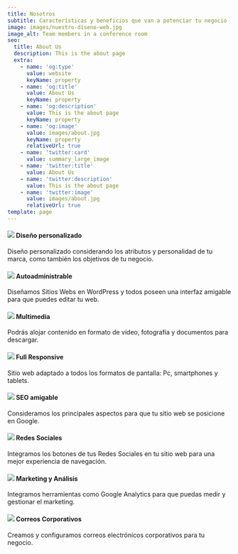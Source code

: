 ```yaml
---
title: Nosotros
subtitle: Características y beneficios que van a potenciar tu negocio
image: images/nuestro-diseno-web.jpg
image_alt: Team members in a conference room
seo:
  title: About Us
  description: This is the about page
  extra:
    - name: 'og:type'
      value: website
      keyName: property
    - name: 'og:title'
      value: About Us
      keyName: property
    - name: 'og:description'
      value: This is the about page
      keyName: property
    - name: 'og:image'
      value: images/about.jpg
      keyName: property
      relativeUrl: true
    - name: 'twitter:card'
      value: summary_large_image
    - name: 'twitter:title'
      value: About Us
    - name: 'twitter:description'
      value: This is the about page
    - name: 'twitter:image'
      value: images/about.jpg
      relativeUrl: true
template: page
---
```

#### ![](/images/rsz\_054-webpage.png)  Diseño personalizado

Diseño personalizado considerando los atributos y personalidad de tu marca, como también los objetivos de tu negocio.

#### ![](/images/rsz\_071-web_development.png)  Autoadministrable

Diseñamos Sitios Webs en WordPress y todos poseen una interfaz amigable para que puedes editar tu web. 

#### ![](/images/rsz\_024-camera.png)  Multimedia

Podrás alojar contenido en formato de video, fotografía y documentos para descargar.

#### ![](/images/rsz\_031-devices.png)  Full Responsive

Sitio web adaptado a todos los formatos de pantalla: Pc, smartphones y tablets.

#### ![](/images/rsz\_060-flowchart.png)  SEO amigable

Consideramos los principales aspectos para que tu sitio web se posicione en Google. 

#### ![](https://preview--nervous-planet-b141d.stackbit.dev/images/rsz\_053-speech_bubble.png)  Redes Sociales

Integramos los botones de tus Redes Sociales en tu sitio web para una mejor experiencia de navegación.   

#### ![](/images/charming-mint.png)  Marketing y Análisis

Integramos herramientas como Google Analytics para que puedas medir y gestionar el marketing.

#### ![](/images/rsz\_002-mail.png)  Correos Corporativos

Creamos y configuramos correos electrónicos corporativos para tu negocio. 
